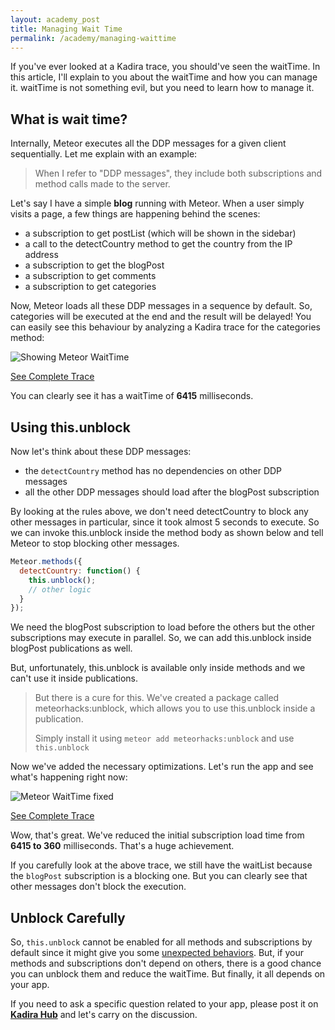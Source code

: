 ```yaml
---
layout: academy_post
title: Managing Wait Time
permalink: /academy/managing-waittime
---
```


If you've ever looked at a Kadira trace, you should've seen the waitTime. In this article, I'll explain to you about the waitTime and how you can manage it. waitTime is not something evil, but you need to learn how to manage it.

## What is wait time?

Internally, Meteor executes all the DDP messages for a given client sequentially. Let me explain with an example:

> When I refer to "DDP messages", they include both subscriptions and method calls made to the server.

Let's say I have a simple **blog** running with Meteor. When a user simply visits a page, a few things are happening behind the scenes:

* a subscription to get postList (which will be shown in the sidebar)
* a call to the detectCountry method to get the country from the IP address
* a subscription to get the blogPost
* a subscription to get comments
* a subscription to get categories

Now, Meteor loads all these DDP messages in a sequence by default. So, categories will be executed at the end and the result will be delayed!
You can easily see this behaviour by analyzing a Kadira trace for the categories method:

![Showing Meteor WaitTime](https://cldup.com/CBdwsq8BYo.png)

[See Complete Trace](https://ui.kadira.io/pt/d6235716-ab27-4f09-a876-503e5934b228) 

You can clearly see it has a waitTime of **6415** milliseconds.

## Using this.unblock

Now let's think about these DDP messages: 

* the `detectCountry` method has no dependencies on other DDP messages
* all the other DDP messages should load after the blogPost subscription

By looking at the rules above, we don't need detectCountry to block any other messages in particular, since it took almost 5 seconds to execute. 
So we can invoke this.unblock inside the method body as shown below and tell Meteor to stop blocking other messages.

~~~js
Meteor.methods({
  detectCountry: function() {
    this.unblock();
    // other logic
  }
});
~~~

We need the blogPost subscription to load before the others but the other subscriptions may execute in parallel. So, we can add this.unblock inside blogPost publications as well.  

But, unfortunately, this.unblock is available only inside methods and we can't use it inside publications. 

> But there is a cure for this. We've created a package called meteorhacks:unblock, which allows you to use this.unblock inside a publication.
> 
> Simply install it using `meteor add meteorhacks:unblock` and use `this.unblock`

Now we've added the necessary optimizations. Let's run the app and see what's happening right now: 

![Meteor WaitTime fixed](https://cldup.com/Zt3IGxMD0n.png)

[See Complete Trace](https://ui.kadira.io/pt/1ad4420f-0282-456c-b95e-a29a6ea11df9)

Wow, that's great. We've reduced the initial subscription load time from **6415 to 360** milliseconds. That's a huge achievement. 

If you carefully look at the above trace, we still have the waitList because the `blogPost` subscription is a blocking one. But you can clearly see that other messages don't block the execution.

## Unblock Carefully

So, `this.unblock` cannot be enabled for all methods and subscriptions by default since it might give you some [unexpected behaviors](https://meteorhacks.com/understanding-meteor-wait-time-and-this-unblock.html#why-thisunblock-does-not-always-work). But, if your methods and subscriptions don't depend on others, there is a good chance you can unblock them and reduce the waitTime. But finally, it all depends on your app.

If you need to ask a specific question related to your app, please post it on [**Kadira Hub**](https://hub.kadira.io) and let's carry on the discussion.